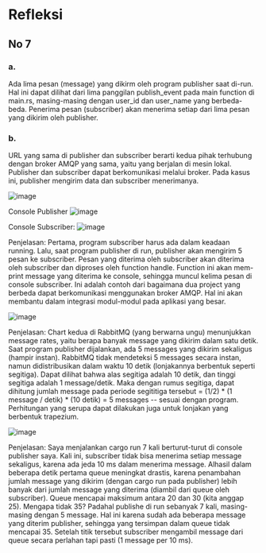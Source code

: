 <h1>
  Refleksi
</h1>

<h2>
  No 7
</h2>

<h3>
  a.
</h3>

Ada lima pesan (message) yang dikirm oleh program publisher saat di-run. Hal ini dapat dilihat dari lima panggilan publish_event pada main function di main.rs, masing-masing dengan user_id dan user_name yang berbeda-beda. Penerima pesan (subscriber) akan menerima setiap dari lima pesan yang dikirim oleh publisher.

<h3>
  b.
</h3>

URL yang sama di publisher dan subscriber berarti kedua pihak terhubung dengan broker AMQP yang sama, yaitu yang berjalan di mesin lokal. Publisher dan subscriber dapat berkomunikasi melalui broker. Pada kasus ini, publisher mengirim data dan subscriber menerimanya. 


![image](https://github.com/DaWanAnOnli/advprog-modul8-publisher/assets/124868777/9b1810a8-6876-4f4f-9d6a-bcad033844f4)





Console Publisher
![image](https://github.com/DaWanAnOnli/advprog-modul8-publisher/assets/124868777/5939a964-8bc9-428b-8099-51a610d72ad1)




Console Subscriber:
![image](https://github.com/DaWanAnOnli/advprog-modul8-publisher/assets/124868777/6f56f7a7-be3f-4ebe-8ce3-166941f207d2)

Penjelasan:
Pertama, program subscriber harus ada dalam keadaan running. Lalu, saat program publisher di run, publisher akan mengirim 5 pesan ke subscriber. Pesan yang diterima oleh subscriber akan diterima oleh subscriber dan diproses oleh function handle. Function ini akan mem-print message yang diterima ke console, sehingga muncul kelima pesan di console subscriber. Ini adalah contoh dari bagaimana dua project yang berbeda dapat berkomunikasi menggunakan broker AMQP. Hal ini akan membantu dalam integrasi modul-modul pada aplikasi yang besar.





![image](https://github.com/DaWanAnOnli/advprog-modul8-publisher/assets/124868777/d1602c12-29de-4608-adec-e76cc2ccc234)

Penjelasan:
Chart kedua di RabbitMQ (yang berwarna ungu) menunjukkan message rates, yaitu berapa banyak message yang dikirim dalam satu detik. Saat program publisher dijalankan, ada 5 messages yang dikirim sekaligus (hampir instan). RabbitMQ tidak mendeteksi 5 messages secara instan, namun didistribusikan dalam waktu 10 detik (lonjakannya berbentuk seperti segitiga). Dapat dilihat bahwa alas segitiga adalah 10 detik, dan tinggi segitiga adalah 1 message/detik. Maka dengan rumus segitiga, dapat dihitung jumlah message pada periode segititiga tersebut = (1/2) * (1 message / detik) * (10 detik) = 5 messages -- sesuai dengan program. Perhitungan yang serupa dapat dilakukan juga untuk lonjakan yang berbentuk trapezium.





![image](https://github.com/DaWanAnOnli/advprog-modul8-publisher/assets/124868777/e6ececff-4efb-43da-adbb-85e5caa1fc37)

Penjelasan:
Saya menjalankan cargo run 7 kali berturut-turut di console publisher saya. Kali ini, subscriber tidak bisa menerima setiap message sekaligus, karena ada jeda 10 ms dalam menerima message. Alhasil dalam beberapa detik pertama queue meningkat drastis, karena penambahan jumlah message yang dikirim (dengan cargo run pada publisher) lebih banyak dari jumlah message yang diterima (diambil dari queue oleh subscriber). Queue mencapai maksimum antara 20 dan 30 (kita anggap 25). Mengapa tidak 35? Padahal publishe di run sebanyak 7 kali, masing-masing dengan 5 message. Hal ini karena sudah ada beberapa message yang diterim publisher, sehingga yang tersimpan dalam queue tidak mencapai 35. Setelah titik tersebut subscriber mengambil message dari queue secara perlahan tapi pasti (1 message per 10 ms).


